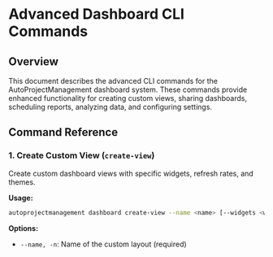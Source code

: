 # Advanced Dashboard CLI Commands

## Overview

This document describes the advanced CLI commands for the AutoProjectManagement dashboard system. These commands provide enhanced functionality for creating custom views, sharing dashboards, scheduling reports, analyzing data, and configuring settings.

## Command Reference

### 1. Create Custom View (`create-view`)

Create custom dashboard views with specific widgets, refresh rates, and themes.

**Usage:**
```bash
autoprojectmanagement dashboard create-view --name <name> [--widgets <widgets>] [--refresh-rate <ms>] [--theme <theme>]
```

**Options:**
- `--name, -n`: Name of the custom layout (required)
